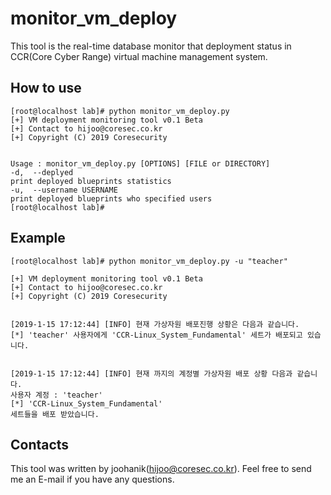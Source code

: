 monitor_vm_deploy
==========
This tool is the real-time database monitor that deployment status in CCR(Core Cyber Range) virtual machine management system.


## How to use
	[root@localhost lab]# python monitor_vm_deploy.py 
	[+] VM deployment monitoring tool v0.1 Beta
	[+] Contact to hijoo@coresec.co.kr
	[+] Copyright (C) 2019 Coresecurity


	Usage : monitor_vm_deploy.py [OPTIONS] [FILE or DIRECTORY]
	-d,  --deplyed
	print deployed blueprints statistics
	-u,  --username USERNAME
	print deployed blueprints who specified users
	[root@localhost lab]# 


## Example
	[root@localhost lab]# python monitor_vm_deploy.py -u "teacher"

	[+] VM deployment monitoring tool v0.1 Beta
	[+] Contact to hijoo@coresec.co.kr
	[+] Copyright (C) 2019 Coresecurity


	[2019-1-15 17:12:44] [INFO] 현재 가상자원 배포진행 상황은 다음과 같습니다.
	[*] 'teacher' 사용자에게 'CCR-Linux_System_Fundamental' 세트가 배포되고 있습니다.


	[2019-1-15 17:12:44] [INFO] 현재 까지의 계정별 가상자원 배포 상황 다음과 같습니다.
	사용자 계정 : 'teacher'
	[*] 'CCR-Linux_System_Fundamental'
	세트들을 배포 받았습니다.
  
  
## Contacts
This tool was written by joohanik(hijoo@coresec.co.kr). Feel free to send me an E-mail if you have any questions.
